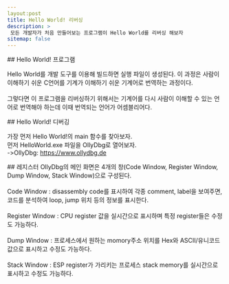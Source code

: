 ```yaml
---
layout:post
title: Hello World! 리버싱
description: >
 모든 개발자가 처음 만들어보는 프로그램이 Hello World를 리버싱 해보자
sitemap: false
---
```

<p>
## Hello World! 프로그램

Hello World를 개발 도구를 이용해 빌드하면 실행 파일이 생성된다. 이 과정은 사람이 이해하기 쉬운 C언어를 기계가 이해하기 쉬운 기계어로 번역하는 과정이다. <br><br>
그렇다면 이 프로그램을 리버싱하기 위해서는 기계어를 다시 사람이 이해할 수 있는 언어로 번역해야 하는데 이때 번역되는 언어가 어셈블리어다.
</p>
<p>
## Hello World! 디버깅

가장 먼저 Hello World!의 main 함수를 찾아보자.<br>
먼저 HelloWorld.exe 파일을 OllyDbg로 열어보자.<br>
->OllyDbg: <https://www.ollydbg.de>
</p>
<p>
## 레지스터
OllyDbg의 메인 화면은 4개의 창(Code Window, Register Window, Dump Window, Stack Window)으로 구성된다.<br><br>
Code Window : disassembly code를 표시하여 각종 comment, label을 보여주면, 코드를 분석하여 loop, jump 위치 등의 정보를 표시한다.<br><br>
Register Window : CPU register 값을 실시간으로 표시하며 특정 register들은 수정도 가능하다.<br><br>
Dump Window : 프로세스에서 원하는 momory주소 위치를 Hex와 ASCII/유니코드 값으로 표시하고 수정도 가능하다.<br><br>
Stack Window : ESP register가 가리키는 프로세스 stack memory를 실시간으로 표시하고 수정도 가능하다.<br><br>
</p>

